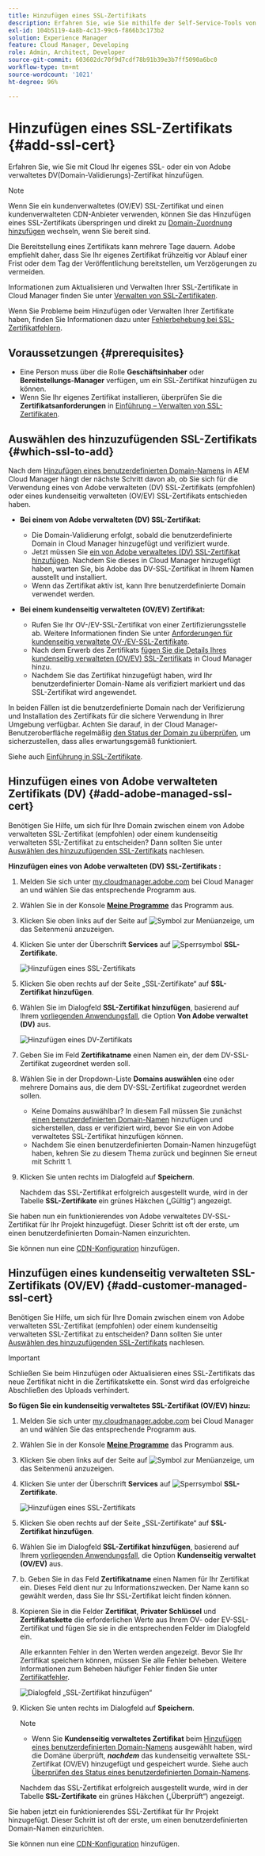 ```yaml
---
title: Hinzufügen eines SSL-Zertifikats
description: Erfahren Sie, wie Sie mithilfe der Self-Service-Tools von Cloud Manager Ihr eigenes SSL- oder ein von Adobe verwaltetes DV(Domain-Validierungs)-Zertifikat hinzufügen.
exl-id: 104b5119-4a8b-4c13-99c6-f866b3c173b2
solution: Experience Manager
feature: Cloud Manager, Developing
role: Admin, Architect, Developer
source-git-commit: 603602dc70f9d7cdf78b91b39e3b7ff5090a6bc0
workflow-type: tm+mt
source-wordcount: '1021'
ht-degree: 96%

---
```



# Hinzufügen eines SSL-Zertifikats {#add-ssl-cert}

Erfahren Sie, wie Sie mit Cloud Ihr eigenes SSL- oder ein von Adobe verwaltetes DV(Domain-Validierungs)-Zertifikat hinzufügen.

>[!NOTE]
>
>Wenn Sie ein kundenverwaltetes (OV/EV) SSL-Zertifikat und einen kundenverwalteten CDN-Anbieter verwenden, können Sie das Hinzufügen eines SSL-Zertifikats überspringen und direkt zu [Domain-Zuordnung hinzufügen](/help/implementing/cloud-manager/domain-mappings/add-domain-mapping.md) wechseln, wenn Sie bereit sind.

Die Bereitstellung eines Zertifikats kann mehrere Tage dauern. Adobe empfiehlt daher, dass Sie Ihr eigenes Zertifikat frühzeitig vor Ablauf einer Frist oder dem Tag der Veröffentlichung bereitstellen, um Verzögerungen zu vermeiden.

Informationen zum Aktualisieren und Verwalten Ihrer SSL-Zertifikate in Cloud Manager finden Sie unter [Verwalten von SSL-Zertifikaten](/help/implementing/cloud-manager/managing-ssl-certifications/managing-certificates.md).

Wenn Sie Probleme beim Hinzufügen oder Verwalten Ihrer Zertifikate haben, finden Sie Informationen dazu unter [Fehlerbehebung bei SSL-Zertifikatfehlern](/help/implementing/cloud-manager/managing-ssl-certifications/troubleshoot-ssl-cert.md).


## Voraussetzungen {#prerequisites}

* Eine Person muss über die Rolle **Geschäftsinhaber** oder **Bereitstellungs-Manager** verfügen, um ein SSL-Zertifikat hinzufügen zu können.
* Wenn Sie Ihr eigenes Zertifikat installieren, überprüfen Sie die **Zertifikatsanforderungen** in [Einführung – Verwalten von SSL-Zertifikaten](/help/implementing/cloud-manager/managing-ssl-certifications/introduction-to-ssl-certificates.md#requirements).

## Auswählen des hinzuzufügenden SSL-Zertifikats {#which-ssl-to-add}

Nach dem [Hinzufügen eines benutzerdefinierten Domain-Namens](/help/implementing/cloud-manager/custom-domain-names/add-custom-domain-name.md) in AEM Cloud Manager hängt der nächste Schritt davon ab, ob Sie sich für die Verwendung eines von Adobe verwalteten (DV) SSL-Zertifikats (empfohlen) oder eines kundenseitig verwalteten (OV/EV) SSL-Zertifikats entschieden haben.

* **Bei einem von Adobe verwalteten (DV) SSL-Zertifikat:**
   * Die Domain-Validierung erfolgt, sobald die benutzerdefinierte Domain in Cloud Manager hinzugefügt und verifiziert wurde.
   * Jetzt müssen Sie [ein von Adobe verwaltetes (DV) SSL-Zertifikat hinzufügen](#add-adobe-managed-ssl-cert).
Nachdem Sie dieses in Cloud Manager hinzugefügt haben, warten Sie, bis Adobe das DV-SSL-Zertifikat in Ihrem Namen ausstellt und installiert.
   * Wenn das Zertifikat aktiv ist, kann Ihre benutzerdefinierte Domain verwendet werden.

* **Bei einem kundenseitig verwalteten (OV/EV) Zertifikat:**

   * Rufen Sie Ihr OV-/EV-SSL-Zertifikat von einer Zertifizierungsstelle ab. Weitere Informationen finden Sie unter [Anforderungen für kundenseitig verwaltete OV-/EV-SSL-Zertifikate](/help/implementing/cloud-manager/managing-ssl-certifications/introduction-to-ssl-certificates.md#requirements).
   * Nach dem Erwerb des Zertifikats [fügen Sie die Details Ihres kundenseitig verwalteten (OV/EV) SSL-Zertifikats](#add-customer-managed-ssl-cert) in Cloud Manager hinzu.
   * Nachdem Sie das Zertifikat hinzugefügt haben, wird Ihr benutzerdefinierter Domain-Name als verifiziert markiert und das SSL-Zertifikat wird angewendet.

In beiden Fällen ist die benutzerdefinierte Domain nach der Verifizierung und Installation des Zertifikats für die sichere Verwendung in Ihrer Umgebung verfügbar. Achten Sie darauf, in der Cloud Manager-Benutzeroberfläche regelmäßig [den Status der Domain zu überprüfen](/help/implementing/cloud-manager/custom-domain-names/check-domain-name-status.md), um sicherzustellen, dass alles erwartungsgemäß funktioniert.

Siehe auch [Einführung in SSL-Zertifikate](/help/implementing/cloud-manager/managing-ssl-certifications/introduction-to-ssl-certificates.md).

## Hinzufügen eines von Adobe verwalteten Zertifikats (DV) {#add-adobe-managed-ssl-cert}

Benötigen Sie Hilfe, um sich für Ihre Domain zwischen einem von Adobe verwalteten SSL-Zertifikat (empfohlen) oder einem kundenseitig verwalteten SSL-Zertifikat zu entscheiden? Dann sollten Sie unter [Auswählen des hinzuzufügenden SSL-Zertifikats](#which-ssl-to-add) nachlesen.

**Hinzufügen eines von Adobe verwalteten (DV) SSL-Zertifikats :**

1. Melden Sie sich unter [my.cloudmanager.adobe.com](https://my.cloudmanager.adobe.com/) bei Cloud Manager an und wählen Sie das entsprechende Programm aus.
1. Wählen Sie in der Konsole **[Meine Programme](/help/implementing/cloud-manager/navigation.md#my-programs)** das Programm aus.
1. Klicken Sie oben links auf der Seite auf ![Symbol zur Menüanzeige](https://spectrum.adobe.com/static/icons/workflow_18/Smock_ShowMenu_18_N.svg), um das Seitenmenü anzuzeigen.

1. Klicken Sie unter der Überschrift **Services** auf ![Sperrsymbol](https://spectrum.adobe.com/static/icons/workflow_18/Smock_LockClosed_18_N.svg) **SSL-Zertifikate**.

   ![Hinzufügen eines SSL-Zertifikats](/help/implementing/cloud-manager/assets/ssl/ssl-cert-add.png)

1. Klicken Sie oben rechts auf der Seite „SSL-Zertifikate“ auf **SSL-Zertifikat hinzufügen**.

1. Wählen Sie im Dialogfeld **SSL-Zertifikat hinzufügen**, basierend auf Ihrem [vorliegenden Anwendungsfall](#which-ssl-to-add), die Option **Von Adobe verwaltet (DV)** aus.

   ![Hinzufügen eines DV-Zertifikats](/help/implementing/cloud-manager/assets/ssl/add-dv-certificate.png)

1. Geben Sie im Feld **Zertifikatname** einen Namen ein, der dem DV-SSL-Zertifikat zugeordnet werden soll.

1. Wählen Sie in der Dropdown-Liste **Domains auswählen** eine oder mehrere Domains aus, die dem DV-SSL-Zertifikat zugeordnet werden sollen.
   * Keine Domains auswählbar? In diesem Fall müssen Sie zunächst [einen benutzerdefinierten Domain-Namen](/help/implementing/cloud-manager/custom-domain-names/add-custom-domain-name.md) hinzufügen und sicherstellen, dass er verifiziert wird, bevor Sie ein von Adobe verwaltetes SSL-Zertifikat hinzufügen können.
   * Nachdem Sie einen benutzerdefinierten Domain-Namen hinzugefügt haben, kehren Sie zu diesem Thema zurück und beginnen Sie erneut mit Schritt 1.

1. Klicken Sie unten rechts im Dialogfeld auf **Speichern**.

   Nachdem das SSL-Zertifikat erfolgreich ausgestellt wurde, wird in der Tabelle **SSL-Zertifikate** ein grünes Häkchen („Gültig“) angezeigt.

Sie haben nun ein funktionierendes von Adobe verwaltetes DV-SSL-Zertifikat für Ihr Projekt hinzugefügt. Dieser Schritt ist oft der erste, um einen benutzerdefinierten Domain-Namen einzurichten.

Sie können nun eine [CDN-Konfiguration](/help/implementing/cloud-manager/domain-mappings/add-domain-mapping.md) hinzufügen.

## Hinzufügen eines kundenseitig verwalteten SSL-Zertifikats (OV/EV) {#add-customer-managed-ssl-cert}

<!-- IF THIS TOPIC GET UPDATED, REMEMBER TO UPDATE THE STEPS ALSO IN THE "MANAGE SSL CERTIFICATES TOPIC TOO -->

Benötigen Sie Hilfe, um sich für Ihre Domain zwischen einem von Adobe verwalteten SSL-Zertifikat (empfohlen) oder einem kundenseitig verwalteten SSL-Zertifikat zu entscheiden? Dann sollten Sie unter [Auswählen des hinzuzufügenden SSL-Zertifikats](#which-ssl-to-add) nachlesen.

>[!IMPORTANT]
>
>Schließen Sie beim Hinzufügen oder Aktualisieren eines SSL-Zertifikats das neue Zertifikat nicht in die Zertifikatskette ein. Sonst wird das erfolgreiche Abschließen des Uploads verhindert.

**So fügen Sie ein kundenseitig verwaltetes SSL-Zertifikat (OV/EV) hinzu:**

1. Melden Sie sich unter [my.cloudmanager.adobe.com](https://my.cloudmanager.adobe.com/) bei Cloud Manager an und wählen Sie das entsprechende Programm aus.

1. Wählen Sie in der Konsole **[Meine Programme](/help/implementing/cloud-manager/navigation.md#my-programs)** das Programm aus.

1. Klicken Sie oben links auf der Seite auf ![Symbol zur Menüanzeige](https://spectrum.adobe.com/static/icons/workflow_18/Smock_ShowMenu_18_N.svg), um das Seitenmenü anzuzeigen.

1. Klicken Sie unter der Überschrift **Services** auf ![Sperrsymbol](https://spectrum.adobe.com/static/icons/workflow_18/Smock_LockClosed_18_N.svg) **SSL-Zertifikate**.

   ![Hinzufügen eines SSL-Zertifikats](/help/implementing/cloud-manager/assets/ssl/ssl-cert-add.png)

1. Klicken Sie oben rechts auf der Seite „SSL-Zertifikate“ auf **SSL-Zertifikat hinzufügen**.

1. Wählen Sie im Dialogfeld **SSL-Zertifikat hinzufügen**, basierend auf Ihrem [vorliegenden Anwendungsfall](#which-ssl-to-add), die Option **Kundenseitig verwaltet (OV/EV)** aus.

1. b. Geben Sie in das Feld **Zertifikatname** einen Namen für Ihr Zertifikat ein. 
Dieses Feld dient nur zu Informationszwecken. Der Name kann so gewählt werden, dass Sie Ihr SSL-Zertifikat leicht finden können.

1. Kopieren Sie in die Felder **Zertifikat**, **Privater Schlüssel** und **Zertifikatskette** die erforderlichen Werte aus Ihrem OV- oder EV-SSL-Zertifikat und fügen Sie sie in die entsprechenden Felder im Dialogfeld ein.

   Alle erkannten Fehler in den Werten werden angezeigt. Bevor Sie Ihr Zertifikat speichern können, müssen Sie alle Fehler beheben. Weitere Informationen zum Beheben häufiger Fehler finden Sie unter [Zertifikatfehler](#certificate-errors).

   ![Dialogfeld „SSL-Zertifikat hinzufügen“](/help/implementing/cloud-manager/assets/ssl/ssl-cert-02.png)

1. Klicken Sie unten rechts im Dialogfeld auf **Speichern**.

   >[!NOTE]
   >
   >* Wenn Sie **Kundenseitig verwaltetes Zertifikat** beim [Hinzufügen eines benutzerdefinierten Domain-Namens](/help/implementing/cloud-manager/custom-domain-names/add-custom-domain-name.md) ausgewählt haben, wird die Domäne überprüft, ***nachdem*** das kundenseitig verwaltete SSL-Zertifikat (OV/EV) hinzugefügt und gespeichert wurde. Siehe auch [Überprüfen des Status eines benutzerdefinierten Domain-Namens](/help/implementing/cloud-manager/custom-domain-names/check-domain-name-status.md#how-to).

   Nachdem das SSL-Zertifikat erfolgreich ausgestellt wurde, wird in der Tabelle **SSL-Zertifikate** ein grünes Häkchen („Überprüft“) angezeigt.

Sie haben jetzt ein funktionierendes SSL-Zertifikat für Ihr Projekt hinzugefügt. Dieser Schritt ist oft der erste, um einen benutzerdefinierten Domain-Namen einzurichten.

Sie können nun eine [CDN-Konfiguration](/help/implementing/cloud-manager/domain-mappings/add-domain-mapping.md) hinzufügen.























<!--
## Add an SSL certificate {#add-ssl-cert}

1. Log into Cloud Manager at [my.cloudmanager.adobe.com](https://my.cloudmanager.adobe.com/) and select the appropriate program.
1. On the **[My Programs](/help/implementing/cloud-manager/navigation.md#my-programs)** console, select the program.
1. In the upper-left corner of the page, click ![Show menu icon](https://spectrum.adobe.com/static/icons/workflow_18/Smock_ShowMenu_18_N.svg) to reveal the side menu. 
1. Under the **Services** heading, click ![Lock closed icon](https://spectrum.adobe.com/static/icons/workflow_18/Smock_LockClosed_18_N.svg) **SSL Certificates**. 

   ![Adding an SSL certificate](/help/implementing/cloud-manager/assets/ssl/ssl-cert-add.png)

1. Near the upper-right corner of the SSL Certificates page, click **Add SSL Certificate**.

1. In the **Add SSL certificate** dialog box, based on [your particular use case](/help/implementing/cloud-manager/managing-ssl-certifications/introduction-to-ssl-certificates.md), do one of the following:

    | | Use case | Steps |
    | --- | --- | --- |
    | 1 | **Add an Adobe managed (DV) certificate** | **To add an Adobe managed (DV) SSL certificate:**<br>a. In the **Add SSL Certificate** dialog box, select the certificate type **Adobe managed (DV)**.<br>![Add a DV certificate](/help/implementing/cloud-manager/assets/ssl/add-dv-certificate.png)<br>b. In the **Certificate name** field, enter a name you want associated with the certificate.<br>c. In the **Select domains** drop-down list, select one or more domains that you want associated with the DV SSL certificate.<br>No domains to select? If so, it means that you must first add a custom domain name and ensure it is verified before you can add an SSL certificate. See [Add a custom domain name](/help/implementing/cloud-manager/custom-domain-names/add-custom-domain-name.md). When you are finished adding a custom domain name, return to this topic and begin at step 1 again.<br>d. Continue to step 7. |
    | 2 | **Add a customer managed (OV/EV) certificate** | **To add a customer managed (OV/EV) SSL certificate:**<br>a. In the **Add SSL Certificate** dialog box, select the certificate type **Customer managed (OV/EV)**.<br>b. In the **Certificate name** field, enter a name for your certificate. This field is for informational purposes only and can be any name that helps you reference your SSL certificate easily.<br>c. In the **Certificate**, **Private key**, and **Certificate chain** fields, paste the required values into their respective fields.<br>![Add SSL certificate dialog box](/help/implementing/cloud-manager/assets/ssl/ssl-cert-02.png)<br>Any detected errors in values are displayed. Before you can save your certificate, you must address all errors. See [Certificate Errors](#certificate-errors) to learn more about troubleshooting common errors.<br>d. Continue to step 7. | 

1. In the lower-right corner of the dialog box, click **Save**.

    >[!NOTE]
    >
    >* If you selected **Adobe managed certificate** while [adding a custom domain name](/help/implementing/cloud-manager/custom-domain-names/add-custom-domain-name.md), the domain is verified with the added certificate when the custom domain is added. 
    >
    >* If you selected **Customer managed certificate** while [adding a custom domain name](/help/implementing/cloud-manager/custom-domain-names/add-custom-domain-name.md), the domain is verified ***after*** the customer managed (OV/EV) SSL certificate is added and saved. See also [Check the status of a custom domain name](/help/implementing/cloud-manager/custom-domain-names/check-domain-name-status.md#how-to).

    After the SSL certificate is successfully issued, it is displayed with a green verified check mark in the **SSL Certificates** table. 

    You now have added a working SSL certificate for your project. This step is often the first to set up a custom domain name. 
    

* To learn about updating and managing your SSL certificates in Cloud Manager, see [Manage SSL certificates](/help/implementing/cloud-manager/managing-ssl-certifications/managing-certificates.md).

* If you are having issues adding or managing your certificates, see [Troubleshoot SSL certificate errors](/help/implementing/cloud-manager/managing-ssl-certifications/troubleshoot-ssl-cert.md). -->
